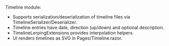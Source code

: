 Timeline module:
- Supports serialization/deserialization of timeline files via TimelineSerializer/Deserializer.
- Timeline entries have date, direction (up/down) and optional description.
- TimelineLerpingExtensions provides interpolation helpers.
- UI renders timelines as SVG in Pages/Timeline.razor.

